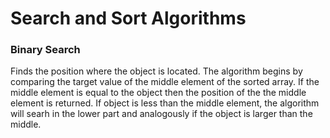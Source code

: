 Search and Sort Algorithms
======================================

### Binary Search
Finds the position where the object is located. The algorithm begins by comparing the target value of the middle element of the sorted array. If the middle element is equal to the object then the position of the the middle element is returned. If object is less than the middle element, the algorithm will searh in the lower part and analogously if the object is larger than the middle.
